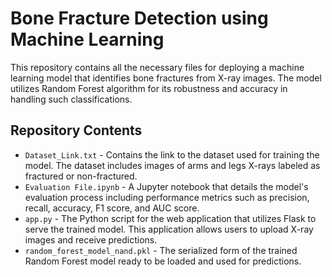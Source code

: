 
# Bone Fracture Detection using Machine Learning

This repository contains all the necessary files for deploying a machine learning model that identifies bone fractures from X-ray images. The model utilizes Random Forest algorithm for its robustness and accuracy in handling such classifications.

## Repository Contents

- `Dataset_Link.txt` - Contains the link to the dataset used for training the model. The dataset includes images of arms and legs X-rays labeled as fractured or non-fractured.
- `Evaluation File.ipynb` - A Jupyter notebook that details the model's evaluation process including performance metrics such as precision, recall, accuracy, F1 score, and AUC score.
- `app.py` - The Python script for the web application that utilizes Flask to serve the trained model. This application allows users to upload X-ray images and receive predictions.
- `random_forest_model_nand.pkl` - The serialized form of the trained Random Forest model ready to be loaded and used for predictions.
